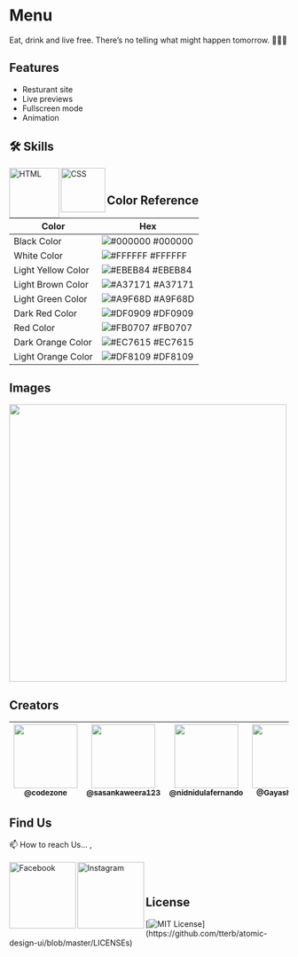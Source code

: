 
# Menu

Eat, drink and live free. There’s no telling what might happen tomorrow. 🍲🍴🍻


## Features

- Resturant site
- Live previews
- Fullscreen mode
- Animation


## 🛠 Skills

<img align="left" alt="HTML" width="90px" src="https://img.shields.io/badge/HTML5-E34F26?style=for-the-badge&logo=html5&logoColor=white" />
<img align="left" alt="CSS" width="80px" src="https://img.shields.io/badge/CSS3-1572B6?style=for-the-badge&logo=css3&logoColor=white" />

</br>


## Color Reference

| Color             | Hex                                                                |
| ----------------- | ------------------------------------------------------------------ |
| Black Color | ![#000000](https://via.placeholder.com/15/000000/000000?text=+) #000000 |
| White Color | ![#FFFFFF](https://via.placeholder.com/15/FFFFFF/000000?text=+) #FFFFFF |
| Light Yellow Color | ![#EBEB84](https://via.placeholder.com/15/ebeb84/000000?text=+) #EBEB84 |
| Light Brown Color | ![#A37171](https://via.placeholder.com/15/A37171/000000?text=+) #A37171 |
| Light Green Color | ![#A9F68D](https://via.placeholder.com/15/A9F68D/000000?text=+) #A9F68D |
| Dark Red Color | ![#DF0909](https://via.placeholder.com/15/DF0909/000000?text=+) #DF0909 |
| Red Color | ![#FB0707](https://via.placeholder.com/15/FB0707/000000?text=+) #FB0707|
| Dark Orange Color | ![#EC7615](https://via.placeholder.com/15/EC7615/000000?text=+) #EC7615 |
| Light Orange Color | ![#DF8109](https://via.placeholder.com/15/DF8109/000000?text=+) #DF8109 |


## Images
<img width="500px" src="https://github.com/CodeZoneTech/DBroCode/blob/main/Design%2022/img/img1.png">



## Creators

| [<img src="https://github.com/CodeZoneTech.png?size=250" width="115"><br><sub>@codezone</sub>](https://github.com/CodeZoneTech) | [<img  src="https://github.com/sasankaweera123.png?size=115" width="115"><br><sub>@sasankaweera123</sub>](https://github.com/sasankaweera123) | [<img  src="https://github.com/nidnidulafernando.png?size=115" width="115"><br><sub>@nidnidulafernando</sub>](https://github.com/nidnidulafernando) | [<img src="https://github.com/Gayashani00.png?size=250" width="115"><br><sub>@Gayashani00</sub>](https://github.com/Gayashani00) |  
| :---------------------------------------------------------------------------------------------------------------------: | :----------------------------------------------------------------------------------------------------------------------------------: | :-------------------------------------------------------------------------------------------------------------------: |:-------------------------------------------------------------------------------------------------------------------: |


## Find Us

📫 How to reach Us... , </br></br>
<a href="https://www.facebook.com/CodeZone-107084475018756/">
  <img align="left" alt="Facebook" width="120px" src="https://img.shields.io/badge/Facebook-1877F2?style=for-the-badge&logo=facebook&logoColor=white" />
</a>
<a href="https://www.instagram.com/d_bro_code/">
  <img align="left" alt="Instagram" width="120px" src="https://img.shields.io/badge/Instagram-E4405F?style=for-the-badge&logo=instagram&logoColor=white" />
</a>


</br>

## License

[![MIT License](https://img.shields.io/apm/l/atomic-design-ui.svg?)](https://github.com/tterb/atomic-design-ui/blob/master/LICENSEs)
